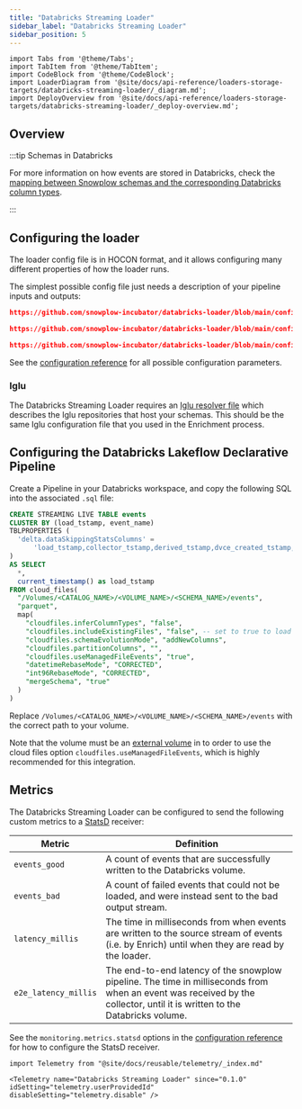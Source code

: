 ```yaml
---
title: "Databricks Streaming Loader"
sidebar_label: "Databricks Streaming Loader"
sidebar_position: 5
---
```


```mdx-code-block
import Tabs from '@theme/Tabs';
import TabItem from '@theme/TabItem';
import CodeBlock from '@theme/CodeBlock';
import LoaderDiagram from '@site/docs/api-reference/loaders-storage-targets/databricks-streaming-loader/_diagram.md';
import DeployOverview from '@site/docs/api-reference/loaders-storage-targets/databricks-streaming-loader/_deploy-overview.md';
```

## Overview

<Tabs groupId="cloud" queryString lazy>
  <TabItem value="aws" label="AWS" default>
    <LoaderDiagram stream="Kinesis" cloud="AWS"/>
    <DeployOverview cloud="AWS" stream="kinesis"/>
  </TabItem>
  <TabItem value="gcp" label="GCP">
    <LoaderDiagram stream="Pub/Sub" cloud="GCP"/>
    <DeployOverview cloud="GCP" stream="pubsub"/>
  </TabItem>
  <TabItem value="azure" label="Azure">
    <LoaderDiagram stream="Kafka" cloud="Azure"/>
    <DeployOverview cloud="Azure" stream="kafka"/>
  </TabItem>
</Tabs>

:::tip Schemas in Databricks

For more information on how events are stored in Databricks, check the [mapping between Snowplow schemas and the corresponding Databricks column types](/docs/destinations/warehouses-lakes/schemas-in-warehouse/index.md?warehouse=databricks).

:::

## Configuring the loader

The loader config file is in HOCON format, and it allows configuring many different properties of how the loader runs.

The simplest possible config file just needs a description of your pipeline inputs and outputs:

<Tabs groupId="cloud" queryString>
  <TabItem value="aws" label="AWS" default>

```json reference
https://github.com/snowplow-incubator/databricks-loader/blob/main/config/config.kinesis.minimal.hocon
```

  </TabItem>
  <TabItem value="gcp" label="GCP">

```json reference
https://github.com/snowplow-incubator/databricks-loader/blob/main/config/config.pubsub.minimal.hocon
```

  </TabItem>
  <TabItem value="azure" label="Azure">

```json reference
https://github.com/snowplow-incubator/databricks-loader/blob/main/config/config.kafka.minimal.hocon
```

  </TabItem>
</Tabs>

See the [configuration reference](/docs/api-reference/loaders-storage-targets/databricks-streaming-loader/configuration-reference/index.md) for all possible configuration parameters.

### Iglu

The Databricks Streaming Loader requires an [Iglu resolver file](/docs/api-reference/iglu/iglu-resolver/index.md) which describes the Iglu repositories that host your schemas.  This should be the same Iglu configuration file that you used in the Enrichment process.

## Configuring the Databricks Lakeflow Declarative Pipeline

Create a Pipeline in your Databricks workspace, and copy the following SQL into the associated `.sql` file:

```sql
CREATE STREAMING LIVE TABLE events
CLUSTER BY (load_tstamp, event_name)
TBLPROPERTIES (
  'delta.dataSkippingStatsColumns' =
      'load_tstamp,collector_tstamp,derived_tstamp,dvce_created_tstamp,true_tstamp,event_name'
)
AS SELECT
  *,
  current_timestamp() as load_tstamp
FROM cloud_files(
  "/Volumes/<CATALOG_NAME>/<VOLUME_NAME>/<SCHEMA_NAME>/events",
  "parquet",
  map(
    "cloudfiles.inferColumnTypes", "false",
    "cloudfiles.includeExistingFiles", "false", -- set to true to load files already present in the volume
    "cloudfiles.schemaEvolutionMode", "addNewColumns",
    "cloudfiles.partitionColumns", "",
    "cloudfiles.useManagedFileEvents", "true",
    "datetimeRebaseMode", "CORRECTED",
    "int96RebaseMode", "CORRECTED",
    "mergeSchema", "true"
  )
)
```

Replace `/Volumes/<CATALOG_NAME>/<VOLUME_NAME>/<SCHEMA_NAME>/events` with the correct path to your volume.

Note that the volume must be an [external volume](https://docs.databricks.com/aws/en/volumes/) in to order to use the cloud files option `cloudfiles.useManagedFileEvents`, which is highly recommended for this integration.

## Metrics

The Databricks Streaming Loader can be configured to send the following custom metrics to a [StatsD](https://www.datadoghq.com/statsd-monitoring/) receiver:

| Metric                      | Definition |
|-----------------------------|------------|
| `events_good`               | A count of events that are successfully written to the Databricks volume. |
| `events_bad`                | A count of failed events that could not be loaded, and were instead sent to the bad output stream. |
| `latency_millis`            | The time in milliseconds from when events are written to the source stream of events (i.e. by Enrich) until when they are read by the loader. |
| `e2e_latency_millis`        | The end-to-end latency of the snowplow pipeline. The time in milliseconds from when an event was received by the collector, until it is written to the Databricks volume. |

See the `monitoring.metrics.statsd` options in the [configuration reference](/docs/api-reference/loaders-storage-targets/databricks-streaming-loader/configuration-reference/index.md) for how to configure the StatsD receiver.

```mdx-code-block
import Telemetry from "@site/docs/reusable/telemetry/_index.md"

<Telemetry name="Databricks Streaming Loader" since="0.1.0" idSetting="telemetry.userProvidedId" disableSetting="telemetry.disable" />
```
